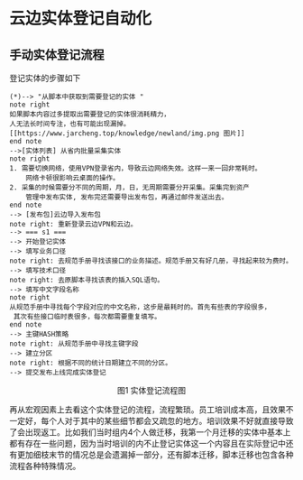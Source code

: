 # 云边实体登记自动化

## 手动实体登记流程

登记实体的步骤如下
```plantuml
(*)--> "从脚本中获取到需要登记的实体 "
note right
如果脚本内容过多提取出需要登记的实体很消耗精力，
人无法长时间专注，也有可能出现漏掉。[[https://www.jarcheng.top/knowledge/newland/img.png 图片]]
end note
-->[实体列表] 从省内批量采集实体
note right
1. 需要切换网络，使用VPN登录省内，导致云边网络失效。这样一来一回非常耗时。
    网络卡顿很影响云桌面的操作。
2. 采集的时候需要分不同的周期，月，日，无周期需要分开采集。采集完到资产
    管理中发布实体, 发布完还需要导出发布包，再通过邮件发送出去。
end note
--> [发布包]云边导入发布包
note right: 重新登录云边VPN和云边。
--> === s1 ===
--> 开始登记实体
--> 填写业务口径
note right: 去规范手册寻找该接口的业务描述。规范手册又有好几册，寻找起来较为费时。
--> 填写技术口径
note right: 去原脚本寻找该表的插入SQL语句。
--> 填写中文字段名称
note right
从规范手册中寻找每个字段对应的中文名称，这步是最耗时的。首先有些表的字段很多，
 其次有些接口临时表很多，每次都需要重复填写。
end note
--> 主键HASH策略
note right: 从规范手册中寻找主键字段
--> 建立分区
note right: 根据不同的统计日期建立不同的分区。
--> 提交发布上线完成实体登记
```
<center>
图1 实体登记流程图
</center>

再从宏观因素上去看这个实体登记的流程，流程繁琐。员工培训成本高，且效果不一定好，每个人对于其中的某些细节都会又疏忽的地方。培训效果不好就直接导致了会出现返工。比如我们当时组内4个人做迁移，我第一个月迁移的实体中基本上都有存在一些问题，因为当时培训的内不止登记实体这一个内容且在实际登记中还有更加细枝末节的情况总是会遗漏掉一部分，还有脚本迁移，脚本迁移也包含各种流程各种特殊情况。